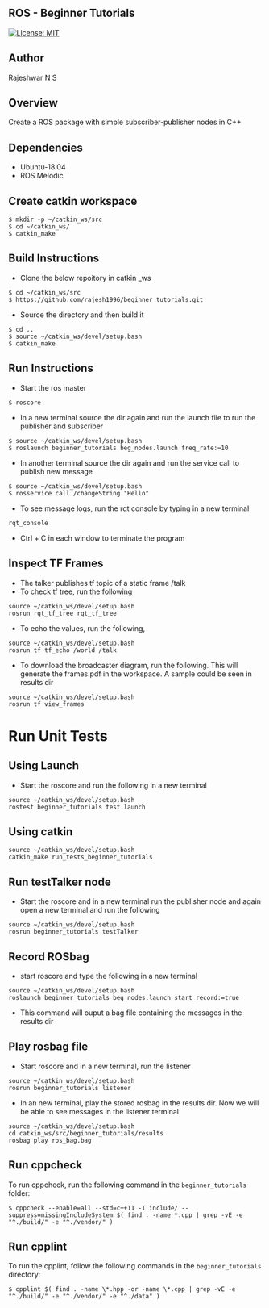 ## ROS - Beginner Tutorials
[![License: MIT](https://img.shields.io/badge/License-MIT-blue.svg)](https://github.com/rajesh1996/beginner_tutorials/blob/master/LICENSE)

## Author
Rajeshwar N S

## Overview
Create a ROS package with simple subscriber-publisher nodes in C++

## Dependencies
* Ubuntu-18.04
* ROS Melodic

## Create catkin workspace
```
$ mkdir -p ~/catkin_ws/src
$ cd ~/catkin_ws/
$ catkin_make
```

## Build Instructions
* Clone the below repoitory in catkin _ws
```
$ cd ~/catkin_ws/src
$ https://github.com/rajesh1996/beginner_tutorials.git
```
* Source the directory and then build it
```
$ cd ..
$ source ~/catkin_ws/devel/setup.bash
$ catkin_make
```

## Run Instructions
* Start the ros master
```
$ roscore
```
* In a new terminal source the dir again and run the launch file to run the publisher and subscriber

```
$ source ~/catkin_ws/devel/setup.bash
$ roslaunch beginner_tutorials beg_nodes.launch freq_rate:=10

```
* In another terminal source the dir again and run the service call to publish new message 
```
$ source ~/catkin_ws/devel/setup.bash
$ rosservice call /changeString "Hello"

```
* To see message logs, run the rqt console by typing in a new terminal
```
rqt_console

```
* Ctrl + C in each window to terminate the program

## Inspect TF Frames
* The talker publishes tf topic of a static frame /talk
* To check tf tree, run the following
```
source ~/catkin_ws/devel/setup.bash
rosrun rqt_tf_tree rqt_tf_tree
```
* To echo the values, run the following,
```
source ~/catkin_ws/devel/setup.bash
rosrun tf tf_echo /world /talk
```
* To download the broadcaster diagram, run the following. This will generate the frames.pdf in the workspace. A sample could be seen in results dir
```
source ~/catkin_ws/devel/setup.bash
rosrun tf view_frames
```

# Run Unit Tests
## Using Launch
* Start the roscore and run the following in a new terminal
```
source ~/catkin_ws/devel/setup.bash
rostest beginner_tutorials test.launch
```
## Using catkin
```
source ~/catkin_ws/devel/setup.bash
catkin_make run_tests_beginner_tutorials
```
## Run testTalker node
* Start the roscore and in a new terminal run the publisher node and again open a new terminal and run the following
```
source ~/catkin_ws/devel/setup.bash
rosrun beginner_tutorials testTalker
```

## Record ROSbag
* start roscore and type the following in a new terminal
```
source ~/catkin_ws/devel/setup.bash
roslaunch beginner_tutorials beg_nodes.launch start_record:=true
```
* This command will ouput a bag file containing the messages in the results dir

## Play rosbag file
* Start roscore and in a new terminal, run the listener
```
source ~/catkin_ws/devel/setup.bash
rosrun beginner_tutorials listener
```
* In an new terminal, play the stored rosbag in the results dir. Now we will be able to see messages in the listener terminal
```
source ~/catkin_ws/devel/setup.bash
cd catkin_ws/src/beginner_tutorials/results
rosbag play ros_bag.bag
```
## Run cppcheck
To run cppcheck, run the following command in the `beginner_tutorials` folder:
```
$ cppcheck --enable=all --std=c++11 -I include/ --suppress=missingIncludeSystem $( find . -name *.cpp | grep -vE -e "^./build/" -e "^./vendor/" )
```

## Run cpplint
To run the cpplint, follow the following commands in the `beginner_tutorials` directory:
```
$ cpplint $( find . -name \*.hpp -or -name \*.cpp | grep -vE -e "^./build/" -e "^./vendor/" -e "^./data" )
```




